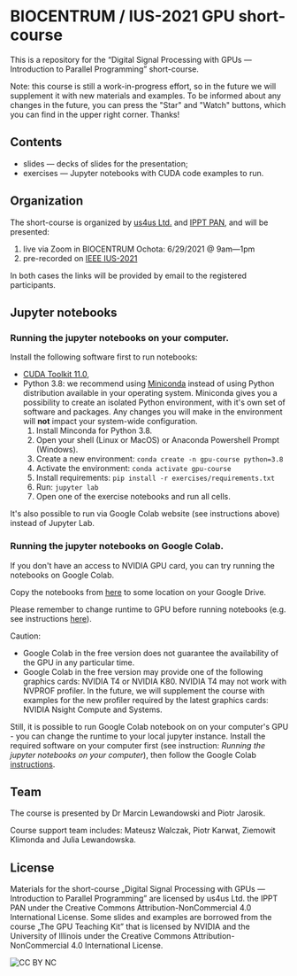 # BIOCENTRUM / IUS-2021 GPU short-course

This is a repository for the “Digital Signal Processing with GPUs — Introduction to Parallel Programming” short-course.

Note: this course is still a work-in-progress effort, so in the future we will supplement it with new materials and examples. To be informed about any changes in the future, you can press the "Star" and "Watch" buttons, which you can find in the upper right corner. Thanks!

## Contents
- slides — decks of slides for the presentation; 
- exercises — Jupyter notebooks with CUDA code examples to run.

## Organization
The short-course is organized by [us4us Ltd.](http://us4us.eu/) and [IPPT PAN](http://www.ippt.pan.pl/en/), and will be presented:

1. live via Zoom in BIOCENTRUM Ochota: 6/29/2021 @ 9am—1pm
2. pre-recorded on [IEEE IUS-2021](https://2021.ieee-ius.org/short-courses/)

In both cases the links will be provided by email to the registered participants.

## Jupyter notebooks

### Running the jupyter notebooks on your computer.

Install the following software first to run notebooks:
- [CUDA Toolkit 11.0](https://developer.nvidia.com/cuda-11.0-download-archive),
- Python 3.8: we recommend using [Miniconda](https://docs.conda.io/en/latest/miniconda.html) instead of using Python distribution available in your operating system. Miniconda gives you a possibility to create an isolated Python environment, with it's own set of software and packages. Any changes you will make in the environment will **not** impact your system-wide configuration.
  1. Install Minconda for Python 3.8.
  2. Open your shell (Linux or MacOS) or Anaconda Powershell Prompt (Windows).
  3. Create a new environment: `conda create -n gpu-course python=3.8`
  4. Activate the environment: `conda activate gpu-course`
  5. Install requirements: `pip install -r exercises/requirements.txt` 
  6. Run: `jupyter lab`
  7. Open one of the exercise notebooks and run all cells.

It's also possible to run via Google Colab website (see instructions above) instead of Jupyter Lab. 

### Running the jupyter notebooks on Google Colab.

If you don't have an access to NVIDIA GPU card, you can try running the notebooks on Google Colab.

Copy the notebooks from [here](https://drive.google.com/drive/folders/1Ea0IAGuDkcP0V2-i5YrmJ2RvY4Lo4mI1?usp=sharing) to some location on your Google Drive. 

Please remember to change runtime to GPU before running notebooks (e.g. see instructions [here](https://www.geeksforgeeks.org/how-to-use-google-colab/)). 

Caution:

- Google Colab in the free version does not guarantee the availability of the GPU in any particular time.
- Google Colab in the free version may provide one of the following graphics cards: NVIDIA T4 or NVIDIA K80. NVIDIA T4 may not work with NVPROF profiler. In the future, we will supplement the course with examples for the new profiler required by the latest graphics cards: NVIDIA Nsight Compute and Systems.

Still, it is possible to run Google Colab notebook on on your computer's GPU - you can change the runtime to your local jupyter instance. Install the required software on your computer first (see instruction: *Running the jupyter notebooks on your computer*), then follow the Google Colab [instructions](https://research.google.com/colaboratory/local-runtimes.html).

## Team
The course is presented by Dr Marcin Lewandowski and Piotr Jarosik.

Course support team includes: Mateusz Walczak, Piotr Karwat, Ziemowit Klimonda and Julia Lewandowska.

## License
Materials for the short-course „Digital Signal Processing with GPUs — Introduction to Parallel Programming” are licensed by us4us Ltd. the IPPT PAN under the Creative Commons Attribution-NonCommercial 4.0 International License.
Some slides and examples are borrowed from the course „The GPU Teaching Kit” that is licensed by NVIDIA and the University of Illinois under the Creative Commons Attribution-NonCommercial 4.0 International License.

![CC BY NC](https://mirrors.creativecommons.org/presskit/buttons/88x31/png/by-nc.png "CC BY NC")
